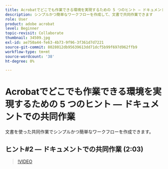 ```yaml
---
title: Acrobatでどこでも作業できる環境を実現するための 5 つのヒント — ドキュメントでの共同作業
description: シンプルかつ簡単なワークフローを作成して、文書で共同作業できます
role: User
product: adobe acrobat
level: Beginner
topic-revisit: Collaborate
thumbnail: 34509.jpg
exl-id: ae750a44-fe63-4b73-9f96-3f361d7d7221
source-git-commit: 8028012db95639613dd71dcf5b99f697d962ffb9
workflow-type: tm+mt
source-wordcount: '38'
ht-degree: 0%

---
```


# Acrobatでどこでも作業できる環境を実現するための 5 つのヒント — ドキュメントでの共同作業

文書を使った共同作業でシンプルかつ簡単なワークフローを作成できます。

## ヒント#2 — ドキュメントでの共同作業 (2:03)

>[!VIDEO](https://video.tv.adobe.com/v/34509)
